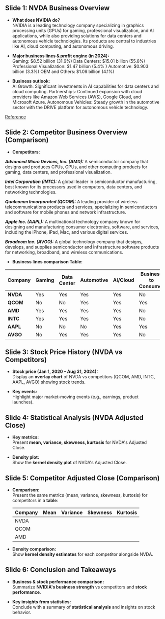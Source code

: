 ## Slide 1: NVDA Business Overview

- **What does NVIDIA do?**  
NVIDIA is a leading technology company specializing in graphics processing units (GPUs) for gaming, professional visualization, and AI applications, while also providing solutions for data centers and autonomous vehicle technologies. Its products are central to industries like AI, cloud computing, and autonomous driving.
  
- **Major business lines & profit engine (in 2024):**  
Gaming: $8.52 billion (31.6%)
Data Centers: $15.01 billion (55.6%)
Professional Visualization: $1.47 billion (5.4%
)
Automotive: $0.903 billion (3.3%)
OEM and Others: $1.06 billion (4.1%)

- **Business outlook:**  
AI Growth: Significant investments in AI capabilities for data centers and cloud computing.
Partnerships: Continued expansion with cloud providers like Amazon Web Services (AWS), Google Cloud, and Microsoft Azure.
Autonomous Vehicles: Steady growth in the automotive sector with the DRIVE platform for autonomous vehicle technology.

[Reference](https://s201.q4cdn.com/141608511/files/doc_financials/2024/ar/NVIDIA-2024-Annual-Report.pdf)

## Slide 2: Competitor Business Overview (Comparison)

- **Competitors:**  

***Advanced Micro Devices, Inc. (AMD):*** A semiconductor company that designs and produces CPUs, GPUs, and other computing products for gaming, data centers, and professional visualization.

***Intel Corporation (INTC):*** A global leader in semiconductor manufacturing, best known for its processors used in computers, data centers, and networking technologies.

***Qualcomm Incorporated (QCOM):*** A leading provider of wireless telecommunications products and services, specializing in semiconductors and software for mobile phones and network infrastructure.

***Apple Inc. (AAPL):*** A multinational technology company known for designing and manufacturing consumer electronics, software, and services, including the iPhone, iPad, Mac, and various digital services.

***Broadcom Inc. (AVGO):*** A global technology company that designs, develops, and supplies semiconductor and infrastructure software products for networking, broadband, and wireless communications.
  
- **Business lines comparison Table:**  

| Company   | Gaming | Data Center | Automotive | AI/Cloud | Business to Consumer |
|-----------|--------|-------------|------------|----------|----------------------|
| **NVDA**  | Yes    | Yes         | Yes        | Yes      | No                   |
| **QCOM**  | No     | No          | Yes        | Yes      | Yes                  |
| **AMD**   | Yes    | Yes         | Yes        | Yes      | No                   |
| **INTC**  | Yes    | Yes         | Yes        | Yes      | No                   |
| **AAPL**  | No     | No          | No         | Yes      | Yes                  |
| **AVGO**  | No     | Yes         | Yes        | Yes      | No                   |


## Slide 3: Stock Price History (NVDA vs Competitors)

- **Stock price (Jan 1, 2020 – Aug 31, 2024):**  
  Display an **overlay chart** of NVDA vs competitors (QCOM, AMD, INTC, AAPL, AVGO) showing stock trends.

- **Key events:**  
  Highlight major market-moving events (e.g., earnings, product launches).

## Slide 4: Statistical Analysis (NVDA Adjusted Close)

- **Key metrics:**  
  Present **mean, variance, skewness, kurtosis** for NVDA's Adjusted Close.
  
- **Density plot:**  
  Show the **kernel density plot** of NVDA's Adjusted Close.

## Slide 5: Competitor Adjusted Close (Comparison)

- **Comparison:**  
  Present the same metrics (mean, variance, skewness, kurtosis) for competitors in a **table**:

  | Company | Mean  | Variance | Skewness | Kurtosis |
  |---------|-------|----------|----------|----------|
  | NVDA    |       |          |          |          |
  | QCOM    |       |          |          |          |
  | AMD     |       |          |          |          |

- **Density comparison:**  
  Show **kernel density estimates** for each competitor alongside NVDA.

## Slide 6: Conclusion and Takeaways

- **Business & stock performance comparison:**  
  Summarize **NVIDIA's business strength** vs competitors and **stock performance**.

- **Key insights from statistics:**  
  Conclude with a summary of **statistical analysis** and insights on stock behavior.
